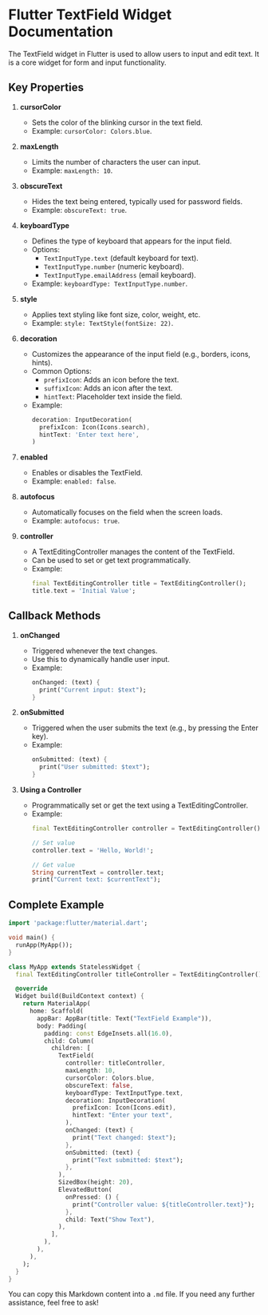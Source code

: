 # Flutter TextField Widget Documentation

The TextField widget in Flutter is used to allow users to input and edit text. It is a core widget for form and input functionality.

## Key Properties

1. **cursorColor**
   - Sets the color of the blinking cursor in the text field.
   - Example: `cursorColor: Colors.blue`.

2. **maxLength**
   - Limits the number of characters the user can input.
   - Example: `maxLength: 10`.

3. **obscureText**
   - Hides the text being entered, typically used for password fields.
   - Example: `obscureText: true`.

4. **keyboardType**
   - Defines the type of keyboard that appears for the input field.
   - Options:
     - `TextInputType.text` (default keyboard for text).
     - `TextInputType.number` (numeric keyboard).
     - `TextInputType.emailAddress` (email keyboard).
   - Example: `keyboardType: TextInputType.number`.

5. **style**
   - Applies text styling like font size, color, weight, etc.
   - Example: `style: TextStyle(fontSize: 22)`.

6. **decoration**
   - Customizes the appearance of the input field (e.g., borders, icons, hints).
   - Common Options:
     - `prefixIcon`: Adds an icon before the text.
     - `suffixIcon`: Adds an icon after the text.
     - `hintText`: Placeholder text inside the field.
   - Example:
     ```dart
     decoration: InputDecoration(
       prefixIcon: Icon(Icons.search),
       hintText: 'Enter text here',
     )
     ```

7. **enabled**
   - Enables or disables the TextField.
   - Example: `enabled: false`.

8. **autofocus**
   - Automatically focuses on the field when the screen loads.
   - Example: `autofocus: true`.

9. **controller**
   - A TextEditingController manages the content of the TextField.
   - Can be used to set or get text programmatically.
   - Example:
     ```dart
     final TextEditingController title = TextEditingController();
     title.text = 'Initial Value';
     ```

## Callback Methods

1. **onChanged**
   - Triggered whenever the text changes.
   - Use this to dynamically handle user input.
   - Example:
     ```dart
     onChanged: (text) {
       print("Current input: $text");
     }
     ```

2. **onSubmitted**
   - Triggered when the user submits the text (e.g., by pressing the Enter key).
   - Example:
     ```dart
     onSubmitted: (text) {
       print("User submitted: $text");
     }
     ```

3. **Using a Controller**
   - Programmatically set or get the text using a TextEditingController.
   - Example:
     ```dart
     final TextEditingController controller = TextEditingController();

     // Set value
     controller.text = 'Hello, World!';

     // Get value
     String currentText = controller.text;
     print("Current text: $currentText");
     ```

## Complete Example

```dart
import 'package:flutter/material.dart';

void main() {
  runApp(MyApp());
}

class MyApp extends StatelessWidget {
  final TextEditingController titleController = TextEditingController();

  @override
  Widget build(BuildContext context) {
    return MaterialApp(
      home: Scaffold(
        appBar: AppBar(title: Text("TextField Example")),
        body: Padding(
          padding: const EdgeInsets.all(16.0),
          child: Column(
            children: [
              TextField(
                controller: titleController,
                maxLength: 10,
                cursorColor: Colors.blue,
                obscureText: false,
                keyboardType: TextInputType.text,
                decoration: InputDecoration(
                  prefixIcon: Icon(Icons.edit),
                  hintText: "Enter your text",
                ),
                onChanged: (text) {
                  print("Text changed: $text");
                },
                onSubmitted: (text) {
                  print("Text submitted: $text");
                },
              ),
              SizedBox(height: 20),
              ElevatedButton(
                onPressed: () {
                  print("Controller value: ${titleController.text}");
                },
                child: Text("Show Text"),
              ),
            ],
          ),
        ),
      ),
    );
  }
}
```

You can copy this Markdown content into a `.md` file. If you need any further assistance, feel free to ask!